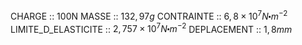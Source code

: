 CHARGE :: 100N
MASSE :: $132,97g$
CONTRAINTE :: $6,8\times 10^{7}N\centerdot m^{-2}$ 
LIMITE_D_ELASTICITE :: $2,757\times 10^{7}N\centerdot m^{-2}$ 
DEPLACEMENT :: $1,8mm$ 
